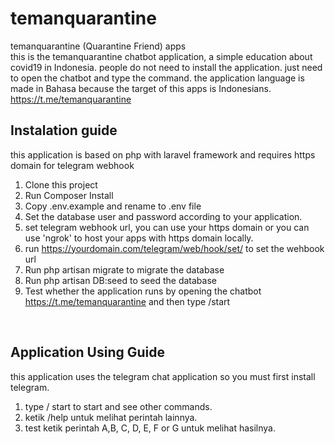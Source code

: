 # temanquarantine
temanquarantine (Quarantine Friend) apps <br />
this is the temanquarantine chatbot application, a simple education about covid19 in Indonesia. people do not need to install the application. just need to open the chatbot and type the command. the application language is made in Bahasa because the target of this apps is Indonesians. <br />
https://t.me/temanquarantine

## Instalation guide
this application is based on php with laravel framework and requires https domain for telegram webhook <br />

1. Clone this project <br />
2. Run Composer Install <br />
3. Copy .env.example and rename to .env file <br />
4. Set the database user and password according to your application.
5. set telegram webhook url, you can use your https domain or you can use 'ngrok' to host your apps with https domain locally. <br />
6. run https://yourdomain.com/telegram/web/hook/set/ to set the wehbook url <br />
7. Run php artisan migrate to migrate the database <br />
8. Run php artisan DB:seed to seed the database <br />
9. Test whether the application runs by opening the chatbot https://t.me/temanquarantine and then type /start <br />
<br />

## Application Using Guide
this application uses the telegram chat application so you must first install telegram. <br />

1. type / start to start and see other commands. <br />
2. ketik /help untuk melihat perintah lainnya. <br />
3. test ketik perintah A,B, C, D, E, F or G untuk melihat hasilnya.
